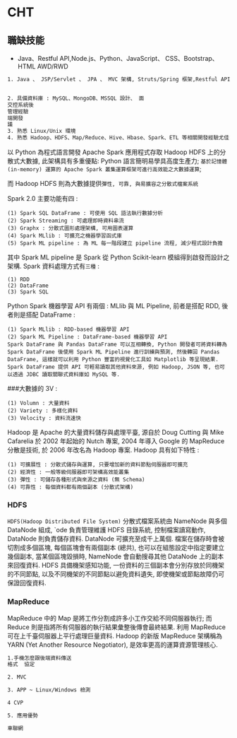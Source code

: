 # CHT


## 職缺技能

- Java、Restful API,Node.js、Python、JavaScript、 CSS、Bootstrap、HTML AWD/RWD

```sh
1. Java 、 JSP/Servlet 、 JPA 、 MVC 架構, Struts/Spring 框架,Restful API 設計開發經驗 1 年以上


2. 具備資料庫 : MySQL、MongoDB、MSSQL 設計、 面
交控系統後
管理經驗
端開發
議
3. 熟悉 Linux/Unix 環境
4. 熟悉 Hadoop、HDFS、Map/Reduce、Hive、Hbase、Spark、ETL 等相關開發經驗尤佳
```

以 Python 為程式語言開發 Apache Spark 應用程式存取 Hadoop HDFS 上的分散式大數據,
此架構具有多重優點: Python 語言簡明易學具高度生產力; `基於記憶體 (in-memory) 運算的 Apache Spark 叢集運算框架可進行高效能之大數據運算`;


而 Hadoop HDFS 則為大數據提供`彈性, 可靠, 與易擴容之分散式檔案系統`

Spark 2.0 主要功能有四 :
```
(1) Spark SQL DataFrame : 可使用 SQL 語法執行數據分析
(2) Spark Streaming : 可處理即時資料串流
(3) Graphx : 分散式圖形處理架構, 可用圖表運算
(4) Spark MLlib : 可擴充之機器學習函式庫
(5) Spark ML pipeline : 為 ML 每一階段建立 pipeline 流程, 減少程式設計負擔
```

其中 Spark ML pipeline 是 Spark 從 Python Scikit-learn 模組得到啟發而設計之架構. 
Spark 資料處理方式有`三種` :
```
(1) RDD
(2) DataFrame
(3) Spark SQL
```


Python Spark 機器學習 API 有兩個 : MLlib 與 ML Pipeline, 前者是搭配 RDD, 後者則是搭配 DataFrame :

```
(1) Spark MLlib : RDD-based 機器學習 API
(2) Spark ML Pipeline : DataFrame-based 機器學習 API
Spark DataFrame 與 Pandas DataFrame 可以互相轉換, Python 開發者可將資料轉為 Spark DataFrame 後使用 Spark ML Pipeline 進行訓練與預測, 然後轉回 Pandas DataFrame, 這樣就可以利用 Python 豐富的視覺化工具如 Matplotlib 等呈現結果. 
Spark DataFrame 提供 API 可輕易讀取其他資料來源, 例如 Hadoop, JSON 等, 也可以透過 JDBC 讀取關聯式資料庫如 MySQL 等. 
````

###大數據的 3V :
```
(1) Volumn : 大量資料
(2) Variety : 多樣化資料
(3) Velocity : 資料流速快
```


Hadoop 是 Apache 的大量資料儲存與處理平臺, 源自於 Doug Cutting 與 Mike Cafarelia 於 2002 年起始的 Nutch 專案, 2004 年導入 Google 的 MapReduce 分散是技術, 於 2006 年改名為 Hadoop 專案. Hadoop 具有如下特性 :

```
(1) 可擴展性 : 分散式儲存與運算, 只要增加新的資料節點伺服器即可擴充
(2) 經濟性 : 一般等級伺服器即可架構高效能叢集
(3) 彈性 : 可儲存各種形式與來源之資料 (無 Schema)
(4) 可靠性 : 每個資料都有兩個副本 (分散式架構)
```
### HDFS


`HDFS(Hadoop Distributed File System)` 分散式檔案系統由 NameNode 與多個 DataNode 組成, `ode 負責管理維護 HDFS 目錄系統, 控制檔案讀寫動作, DataNode 則負責儲存資料. DataNode 可擴充至成千上萬個. 檔案在儲存時會被切割成多個區塊, 每個區塊會有兩個副本 (總共), 也可以在組態設定中指定要建立幾個副本, 當某個區塊毀損時, NameNode 會自動搜尋其他 DataNode 上的副本來回復資料. HDFS 具備機架感知功能, 一份資料的三個副本會分別存放於同機架的不同節點, 以及不同機架的不同節點以避免資料遺失, 即使機架或節點故障仍可保證回復資料. 

### MapReduce
MapReduce 中的 Map 是將工作分割成許多小工作交給不同伺服器執行; 而 Reduce 則是指將所有伺服器的執行結果彙整後傳會最終結果. 利用 MapReduce 可在上千臺伺服器上平行處理巨量資料. Hadoop 的新版 MapReduce 架構稱為 YARN (Yet Another Resource Negotiator), 是效率更高的運算資源管理核心. 


```sh
1.手機怎麼跟後端資料傳送 
格式  協定 

2. MVC

3. APP ~ Linux/Windows 檢測

4 CVP

5. 應用優勢

車聯網
```